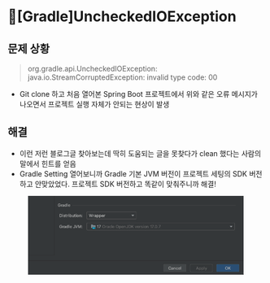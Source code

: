 # \[Gradle]UncheckedIOException

## 문제 상황&#x20;

> org.gradle.api.UncheckedIOException: java.io.StreamCorruptedException: invalid type code: 00

* Git clone 하고 처음 열어본 Spring Boot 프로젝트에서 위와 같은 오류 메시지가 나오면서 프로젝트 실행 자체가 안되는 현상이 발생&#x20;



## 해결&#x20;

* 이런 저런 블로그글 찾아보는데 딱히 도움되는 글을 못찾다가 clean 했다는 사람의 말에서 힌트를 얻음&#x20;
* Gradle Setting 열어보니까 Gradle 기본 JVM 버전이 프로젝트 세팅의 SDK 버전하고 안맞았었다. 프로젝트 SDK 버전하고 똑같이 맞춰주니까 해결! &#x20;

<figure><img src="../../.gitbook/assets/image.png" alt=""><figcaption></figcaption></figure>

